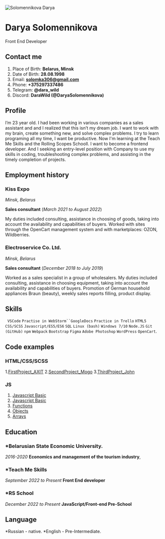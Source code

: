 ![Solomennikova Darya](https://media-exp1.licdn.com/dms/image/C5603AQEpBSniksf8Kw/profile-displayphoto-shrink_800_800/0/1647175535347?e=1675900800&v=beta&t=Oax9DIqjaAGy4RP3v2cUyjqY6Q3kgeCsCcFrp3AlUsw)
# **Darya Solomennikova**
Front End Developer


##  Contact me
1. Place of Birth: **Belarus, Minsk**
2. Date of Birth: **28.08.1998**
3. Email: **<solomka306@gmail.com>** 
4. Phone: **+375297337486** 
5. Telegram: **@dara_wild**
6. Discord: **DaraWild (@DaryaSolomennikova)**

## Profile

I’m 23 year old. I had been working in various companies as a sales assistant and and I realized that this isn’t my dream job. I want to work with my brain, create something new, and solve complex problems. I try to learn programing all my time, I want be productive. Now I'm learning at the Teach Me Skills and the Rolling Scopes Schooll. I want to become a frontend developer. And I seeking an entry-level position with Company to use my skills in coding, troubleshooting complex problems, and assisting in the timely completion of projects.

## Employment history

### Kiss Expo
_Minsk, Belarus_

**Sales consultant**
(_March 2021 to August 2022_)

My duties included consulting, assistance in choosing of goods, taking into account the availability and capabilities of buyers. Worked with sites through the OpenCart management system and with marketplaces: OZON, Wildberries. 

###  Electroservice Co. Ltd.
_Minsk, Belarus_

**Sales consultant**
(_December 2018 to July 2019_)

Worked as a sales specialist in a group of wholesalers. My duties included consulting, assistance in choosing equipment, taking into account the availability and capabilities of buyers. Promotion of German household appliances Braun (beauty), weekly sales reports filling, product display.

## Skills

` VSCode` `Practise in WebStorm``GoogleDocs` `Practice in Trello` `HTML5` `CSS/SCSS` `Javascript/ES5/ES6` `SQL` `Linux (bash)` `Windows 7/10` `Node.JS` `Git (GitHub)` `npm` `Webpack` `Bootstrap` `Figma` `Adobe Photoshop` `WordPress` `OpenCart`.

## Code examples

### HTML/CSS/SCSS
1.[FirstProject_AXIT](https://github.com/DaryaSolomennikova/Project_AXIT)
2.[SecondProject_Mogo](https://github.com/DaryaSolomennikova/Project_Mogo)
3.[ThirdProject_John](https://github.com/DaryaSolomennikova/Project_John)

### JS
1. [Javascript Basic](https://github.com/DaryaSolomennikova/HomeWork1)
2. [Javascript Basic](https://github.com/DaryaSolomennikova/HomeWork2)
3. [Functions](https://github.com/DaryaSolomennikova/HomeWork3)
4. [Objects](https://github.com/DaryaSolomennikova/HomeWork4)
5. [Arrays](https://github.com/DaryaSolomennikova/HomeWork5)

## Education

### *Belarusian State Economic University.
_2016-2020_
**Economics and management of the tourism industry**,

### *Teach Me Skills
_September 2022 to Present_
**Front End developer**

### *RS School
_December 2022 to Present_
**JavaScript/Front-end Pre-School**

## Language

*Russian - native.
*English - Pre-Intermediate.